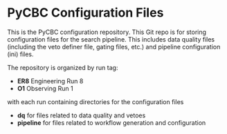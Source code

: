 # PyCBC Configuration Files

This is the PyCBC configuration repository. This Git repo is for storing
configuration files for the search pipeline. This includes data quality files
(including the veto definer file, gating files, etc.) and pipeline
configuration (ini) files.

The repository is organized by run tag:

 * **ER8** Engineering Run 8
 * **O1** Observing Run 1

with each run containing directories for the configuration files

 * **dq** for files related to data quality and vetoes
 * **pipeline** for files related to workflow generation and configuration

